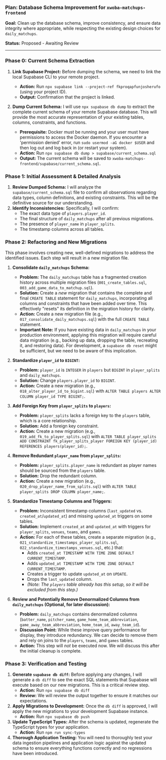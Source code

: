 ### Plan: Database Schema Improvement for `xwoba-matchups-frontend`

**Goal:** Clean up the database schema, improve consistency, and ensure data integrity where appropriate, while respecting the existing design choices for `daily_matchups`.

**Status:** Proposed - Awaiting Review

---

### Phase 0: Current Schema Extraction

1.  **Link Supabase Project:** Before dumping the schema, we need to link the local Supabase CLI to your remote project.
    *   **Action:** Run `npx supabase link --project-ref fkproqapfunjosherufo` (using your project ID).
    *   **Output:** Confirmation that the project is linked.

2.  **Dump Current Schema:** I will use `npx supabase db dump` to extract the complete current schema of your remote Supabase database. This will provide the most accurate representation of your existing tables, columns, constraints, and functions.
    *   **Prerequisite:** Docker must be running and your user must have permissions to access the Docker daemon. If you encounter a 'permission denied' error, run `sudo usermod -aG docker $USER` and then log out and log back in (or restart your system).
    *   **Action:** Run `npx supabase db dump > supabase/current_schema.sql`
    *   **Output:** The current schema will be saved to `xwoba-matchups-frontend/supabase/current_schema.sql`.

### Phase 1: Initial Assessment & Detailed Analysis

1.  **Review Dumped Schema:** I will analyze the `supabase/current_schema.sql` file to confirm all observations regarding data types, column definitions, and existing constraints. This will be the definitive source for our understanding.
2.  **Identify Inconsistencies:** Specifically, I will confirm:
    *   The exact data type of `players.player_id`.
    *   The final structure of `daily_matchups` after all previous migrations.
    *   The presence of `player_name` in `player_splits`.
    *   The timestamp columns across all tables.

### Phase 2: Refactoring and New Migrations

This phase involves creating new, well-defined migrations to address the identified issues. Each step will result in a new migration file.

1.  **Consolidate `daily_matchups` Schema:**
    *   **Problem:** The `daily_matchups` table has a fragmented creation history across multiple migration files (`001_create_tables.sql`, `003_add_game_data_to_matchup.sql`).
    *   **Solution:** Create a *new* migration that contains the complete and final `CREATE TABLE` statement for `daily_matchups`, incorporating all columns and constraints that have been added over time. This effectively "resets" its definition in the migration history for clarity.
    *   **Action:** Create a new migration file (e.g., `017_consolidate_daily_matchups.sql`) with the full `CREATE TABLE` statement.
    *   **Important Note:** If you have existing data in `daily_matchups` in your production environment, applying this migration will require careful data migration (e.g., backing up data, dropping the table, recreating it, and restoring data). For development, a `supabase db reset` might be sufficient, but we need to be aware of this implication.

2.  **Standardize `player_id` to `BIGINT`:**
    *   **Problem:** `player_id` is `INTEGER` in `players` but `BIGINT` in `player_splits` and `daily_matchups`.
    *   **Solution:** Change `players.player_id` to `BIGINT`.
    *   **Action:** Create a new migration (e.g., `018_alter_player_id_to_bigint.sql`) with `ALTER TABLE players ALTER COLUMN player_id TYPE BIGINT;`.

3.  **Add Foreign Key from `player_splits` to `players`:**
    *   **Problem:** `player_splits` lacks a foreign key to the `players` table, which is a core relationship.
    *   **Solution:** Add a foreign key constraint.
    *   **Action:** Create a new migration (e.g., `019_add_fk_to_player_splits.sql`) with `ALTER TABLE player_splits ADD CONSTRAINT fk_player_splits_player FOREIGN KEY (player_id) REFERENCES players(player_id);`.

4.  **Remove Redundant `player_name` from `player_splits`:**
    *   **Problem:** `player_splits.player_name` is redundant as player names should be sourced from the `players` table.
    *   **Solution:** Drop the redundant column.
    *   **Action:** Create a new migration (e.g., `020_drop_player_name_from_splits.sql`) with `ALTER TABLE player_splits DROP COLUMN player_name;`.

5.  **Standardize Timestamp Columns and Triggers:**
    *   **Problem:** Inconsistent timestamp columns (`last_updated` vs. `created_at`/`updated_at`) and missing `updated_at` triggers on some tables.
    *   **Solution:** Implement `created_at` and `updated_at` with triggers for `player_splits`, `venues`, `teams`, and `games`.
    *   **Action:** For each of these tables, create a separate migration (e.g., `021_standardize_timestamps_player_splits.sql`, `022_standardize_timestamps_venues.sql`, etc.) that:
        *   Adds `created_at TIMESTAMP WITH TIME ZONE DEFAULT CURRENT_TIMESTAMP`.
        *   Adds `updated_at TIMESTAMP WITH TIME ZONE DEFAULT CURRENT_TIMESTAMP`.
        *   Creates a trigger to update `updated_at` on `UPDATE`.
        *   Drops the `last_updated` column.
        *   *(Note: The `players` table already has this setup, so it will be excluded from this step.)*

6.  **Review and Potentially Remove Denormalized Columns from `daily_matchups` (Optional, for later discussion):**
    *   **Problem:** `daily_matchups` contains denormalized columns (`batter_name`, `pitcher_name`, `game_home_team_abbreviation`, `game_away_team_abbreviation`, `home_team_id`, `away_team_id`).
    *   **Discussion Point:** While these improve query performance for display, they introduce redundancy. We can decide to remove them and rely on joins to the `players`, `teams`, and `games` tables.
    *   **Action:** This step will *not* be executed now. We will discuss this after the initial cleanup is complete.

### Phase 3: Verification and Testing

1.  **Generate `supabase db diff`:** Before applying any changes, I will generate a `db diff` to see the exact SQL statements that Supabase will execute based on our new migrations. This is a critical review step.
    *   **Action:** Run `npx supabase db diff`
    *   **Review:** We will review the output together to ensure it matches our expectations.
2.  **Apply Migrations to Development:** Once the `db diff` is approved, I will apply the new migrations to your development Supabase instance.
    *   **Action:** Run `npx supabase db push`
3.  **Update TypeScript Types:** After the schema is updated, regenerate the TypeScript types for your application.
    *   **Action:** Run `npm run sync-types`
4.  **Thorough Application Testing:** You will need to thoroughly test your data ingestion pipelines and application logic against the updated schema to ensure everything functions correctly and no regressions have been introduced.
